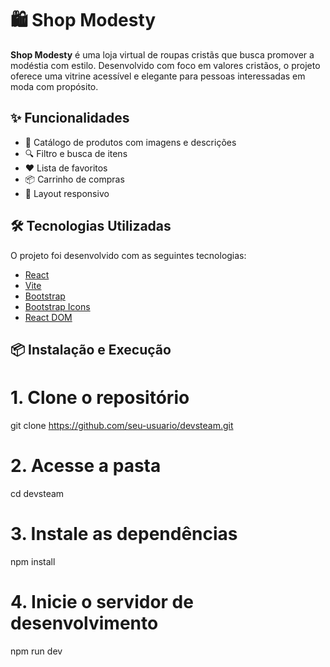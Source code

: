 # 🛍️ Shop Modesty

**Shop Modesty** é uma loja virtual de roupas cristãs que busca promover a modéstia com estilo. Desenvolvido com foco em valores cristãos, o projeto oferece uma vitrine acessível e elegante para pessoas interessadas em moda com propósito.

## ✨ Funcionalidades

- 🛒 Catálogo de produtos com imagens e descrições
- 🔍 Filtro e busca de itens
- ❤️ Lista de favoritos
- 📦 Carrinho de compras
- 📱 Layout responsivo

## 🛠 Tecnologias Utilizadas

O projeto foi desenvolvido com as seguintes tecnologias:

- [React](https://reactjs.org/)
- [Vite](https://vitejs.dev/)
- [Bootstrap](https://getbootstrap.com/)
- [Bootstrap Icons](https://icons.getbootstrap.com/)
- [React DOM](https://reactjs.org/docs/react-dom.html)

## 📦 Instalação e Execução
# 1. Clone o repositório
git clone https://github.com/seu-usuario/devsteam.git

# 2. Acesse a pasta
cd devsteam

# 3. Instale as dependências
npm install

# 4. Inicie o servidor de desenvolvimento
npm run dev